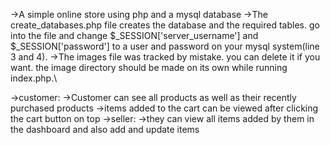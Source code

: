 ->A simple online store using php and a mysql database
->The create_databases.php file creates the database and the required tables. go into the file and change $_SESSION['server_username']
and $_SESSION['password'] to a user and password on your mysql system(line 3 and 4).
->The images file was tracked by mistake. you can delete it if you want. the image directory should be made on its own while running index.php.\

->customer:
->Customer can see all products as well as their recently purchased products
->items added to the cart can be viewed after clicking the cart button on top
->seller:
->they can view all items added by them in the dashboard and also add and update items
